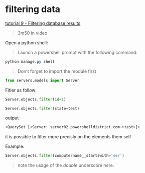 # filtering data

[tutorial 9 - Filtering database results](https://www.youtube.com/watch?v=GalTlEsOBdo&index=10&list=PL6gx4Cwl9DGBlmzzFcLgDhKTTfNLfX1IK)

> 3m50 in video

Open a python shell:

> Launch a powershell prompt with the following command:

```Powershell
python manage.py shell
```

> Don't forget to import the module first

```Python
from servers.models import Server
```

Fitler as follow:

```Python
Server.objects.filter(id=1)
```

```Python
Server.objects.filter(state=test)
```
output

```Python
<QuerySet [<Server: server02.powershelldistrict.com->test>]>
```

it is possible to filter more precisly on the elements them self

Example:

```Python
Server.objects.filter(computername__startswith='ser')
```

>note the usage of the *double* underscore here.